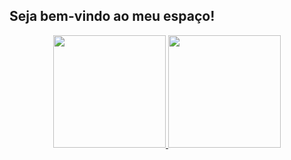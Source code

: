 <h2>Seja bem-vindo ao meu espaço!</h2>

<div align="center">
  <a href="https://github.com/DreAmVID">
  <img height="180em" src="https://github-readme-stats.vercel.app/api?username=DreAmVID&show_icons=true&theme=dracula&include_all_commits=true&count_private=true"/>
  <img height="180em" src="https://github-readme-stats.vercel.app/api/top-langs/?username=DreAmVID&layout=compact&langs_count=7&theme=dracula"/>
</div>

  

